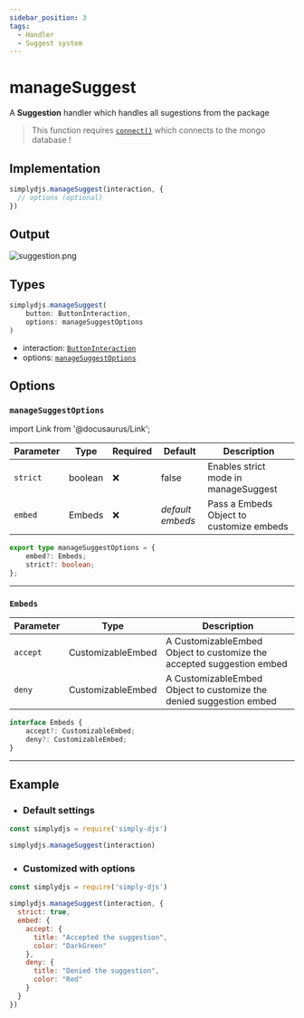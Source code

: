 ```yaml
---
sidebar_position: 3
tags:
  - Handler
  - Suggest system
---
```


# manageSuggest

A **Suggestion** handler which handles all sugestions from the package

> This function requires [`connect()`](/docs/general/connect) which connects to the mongo database !

## Implementation

```js
simplydjs.manageSuggest(interaction, { 
  // options (optional)
})
```

## Output

![suggestion.png](https://i.postimg.cc/wvqs60sK/image.png)


## Types
```ts
simplydjs.manageSuggest(
	button: ButtonInteraction,
	options: manageSuggestOptions
)
```

- interaction: [`ButtonInteraction`](https://old.discordjs.dev/#/docs/discord.js/main/class/ButtonInteraction)
- options: [`manageSuggestOptions`](#managesuggestoptions)

## Options 

### `manageSuggestOptions`

import Link from '@docusaurus/Link';

| Parameter | Type | Required | Default    | Description |
| --------- | ----- | -------- | -------- | ---------- |
| `strict` | <Link to="https://developer.mozilla.org/en-US/docs/Web/JavaScript/Reference/Global_Objects/Boolean">boolean</Link>       | ❌ | false | Enables strict mode in manageSuggest |
| `embed` | <Link to="#embeds">Embeds</Link> | ❌   | _default embeds_ | Pass a Embeds Object to customize embeds |

```ts
export type manageSuggestOptions = {
	embed?: Embeds;
	strict?: boolean;
};
```

--------------------

### `Embeds`


| Parameter | Type | Description |
| --------- | ----- | ---------- |
|  `accept`       | <Link to="/docs/typedef/CustomizableEmbed">CustomizableEmbed</Link> |  A CustomizableEmbed Object to customize the accepted suggestion embed   |
|  `deny`       | <Link to="/docs/typedef/CustomizableEmbed">CustomizableEmbed</Link> |  A CustomizableEmbed Object to customize the denied suggestion embed   |

```ts
interface Embeds {
	accept?: CustomizableEmbed;
	deny?: CustomizableEmbed;
}
```

---------------


## Example

- ### Default settings

```js title="ready.js"
const simplydjs = require('simply-djs')

simplydjs.manageSuggest(interaction)
```

- ### Customized with options

```js title="ready.js"
const simplydjs = require('simply-djs')

simplydjs.manageSuggest(interaction, {
  strict: true,
  embed: {
    accept: { 
      title: "Accepted the suggestion",
      color: "DarkGreen"
    },
    deny: {
      title: "Denied the suggestion",
      color: "Red"
    }
  }
})
```